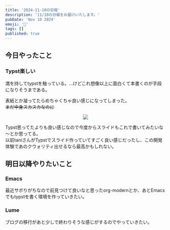 ```yaml
---
title: '2024-11-10の日報'
description: '11/10の日報をお届けいたします。'
pubDate: 'Nov 10 2024'
emoji: '🦊'
tags: []
published: true
---
```


## 今日やったこと

### Typst楽しい

満を持してtypstを触っている。...けどこれ想像以上に面白くて本書くのが手段になりそうまである。

表紙とか凝ってたらめちゃくちゃ良い感じになってしまった。\
~~まだ中身スカスカなのに~~

<center>
<img src="https://r2.comamoca.dev/2024-11-11-typst-book-cover.png" />
</center>

Typst思ってたよりも良い感じなので今度からスライドもこれで書いてみたいな～とか思ってる。\
以前taniさんがTypstでスライド作っていてすごく良い感じだったし、この開発体験であのクウォリティ出せるなら最高かもしれない。

## 明日以降やりたいこと

### Emacs

最近サボりがちなので前見つけて良いなと思ったorg-modernとか、あとEmacsでもtypstを書く環境を作っていきたい。

### Lume

ブログの移行があと少しで終わりそうな感じがするのでやっていきたい。

